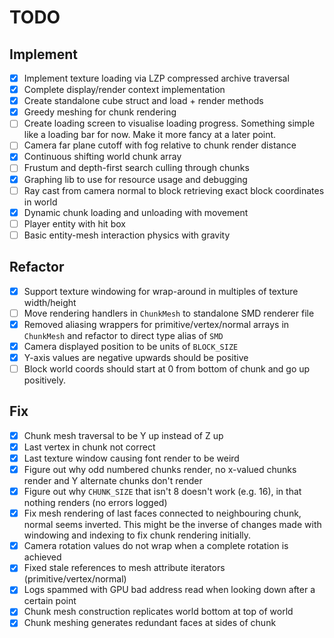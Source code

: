 # TODO

## Implement

* [x] Implement texture loading via LZP compressed archive traversal
* [x] Complete display/render context implementation
* [x] Create standalone cube struct and load + render methods
* [x] Greedy meshing for chunk rendering
* [ ] Create loading screen to visualise loading progress. Something simple like a loading bar for now. Make it more
  fancy at a later point.
* [ ] Camera far plane cutoff with fog relative to chunk render distance
* [x] Continuous shifting world chunk array
* [ ] Frustum and depth-first search culling through chunks
* [x] Graphing lib to use for resource usage and debugging
* [ ] Ray cast from camera normal to block retrieving exact block coordinates in world
* [x] Dynamic chunk loading and unloading with movement
* [ ] Player entity with hit box
* [ ] Basic entity-mesh interaction physics with gravity

## Refactor

* [x] Support texture windowing for wrap-around in multiples of texture width/height
* [ ] Move rendering handlers in `ChunkMesh` to standalone SMD renderer file
* [x] Removed aliasing wrappers for primitive/vertex/normal arrays in `ChunkMesh` and
      refactor to direct type alias of `SMD`
* [x] Camera displayed position to be units of `BLOCK_SIZE`
* [x] Y-axis values are negative upwards should be positive
* [ ] Block world coords should start at 0 from bottom of chunk and go up positively.

## Fix

* [x] Chunk mesh traversal to be Y up instead of Z up
* [x] Last vertex in chunk not correct
* [x] Last texture window causing font render to be weird
* [x] Figure out why odd numbered chunks render, no x-valued chunks render and Y alternate chunks don't render
* [x] Figure out why `CHUNK_SIZE` that isn't 8 doesn't work (e.g. 16), in that nothing renders (no errors logged)
* [x] Fix mesh rendering of last faces connected to neighbouring chunk, normal seems inverted. 
      This might be the inverse of changes made with windowing and indexing to fix chunk rendering initially.
* [x] Camera rotation values do not wrap when a complete rotation is achieved
* [x] Fixed stale references to mesh attribute iterators (primitive/vertex/normal)
* [x] Logs spammed with GPU bad address read when looking down after a certain point
* [x] Chunk mesh construction replicates world bottom at top of world 
* [x] Chunk meshing generates redundant faces at sides of chunk